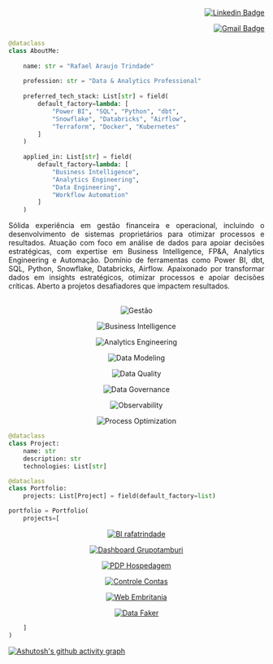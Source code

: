 <div align="right">

[![Linkedin Badge](https://img.shields.io/badge/-in/rafatrindade-2B5482?style=flat-square&logo=LinkedIn&logoColor=fffff&link=https://www.linkedin.com/in/rafatrindade/)](https://www.linkedin.com/in/rafatrindade/)

[![Gmail Badge](https://img.shields.io/badge/-rafatrindade.exe@gmail.com-2B5482?style=flat-square&logo=Gmail&logoColor=fff&link=mailto:rafatrindade.exe@gmail.com)](mailto:rafatrindade.exe@gmail.com)

</div>

```python
@dataclass
class AboutMe:
  
    name: str = "Rafael Araujo Trindade"
    
    profession: str = "Data & Analytics Professional"
    
    preferred_tech_stack: List[str] = field(
        default_factory=lambda: [
            "Power BI", "SQL", "Python", "dbt", 
            "Snowflake", "Databricks", "Airflow",
            "Terraform", "Docker", "Kubernetes"
        ]
    )
    
    applied_in: List[str] = field(
        default_factory=lambda: [
            "Business Intelligence",
            "Analytics Engineering",
            "Data Engineering",
            "Workflow Automation"
        ]
    )
```

<div align="justify">
Sólida experiência em gestão financeira e operacional, incluindo o desenvolvimento de sistemas proprietários para otimizar processos e resultados. Atuação com foco em análise de dados para apoiar decisões estratégicas, com expertise em Business Intelligence, FP&A, Analytics Engineering e Automação. Domínio de ferramentas como Power BI, dbt, SQL, Python, Snowflake, Databricks, Airflow. Apaixonado por transformar dados em insights estratégicos, otimizar processos e apoiar decisões críticas. Aberto a projetos desafiadores que impactem resultados.
</div>

</br>

<div align="center">

![Gestão](https://img.shields.io/badge/-Gestão-2B5482?style=flat-square)

![Business Intelligence](https://img.shields.io/badge/-Business%20Intelligence-2B5482?style=flat-square)

![Analytics Engineering](https://img.shields.io/badge/-Analytics%20Engineering-2B5482?style=flat-square)

![Data Modeling](https://img.shields.io/badge/-Data%20Modeling-2B5482?style=flat-square)

![Data Quality](https://img.shields.io/badge/-Data%20Quality-2B5482?style=flat-square)

![Data Governance](https://img.shields.io/badge/-Data%20Governance-2B5482?style=flat-square)

![Observability](https://img.shields.io/badge/-Observability-2B5482?style=flat-square)

![Process Optimization](https://img.shields.io/badge/-Process%20Optimization-2B5482?style=flat-square)

</div>

```python
@dataclass
class Project:
    name: str
    description: str
    technologies: List[str]

@dataclass
class Portfolio:
    projects: List[Project] = field(default_factory=list)

portfolio = Portfolio(
    projects=[
```

<div align="center">
  
[![BI rafatrindade](https://github-readme-stats.vercel.app/api/pin/?username=rafa-trindade&repo=bi-rafatrindade&theme=github_dark_dimmed&show_owner=false&description_lines_count=2&bg_color=151B23)](https://github.com/rafa-trindade/bi-rafatrindade)

[![Dashboard Grupotamburi](https://github-readme-stats.vercel.app/api/pin/?username=rafa-trindade&repo=b2b-grupotamburi&theme=github_dark_dimmed&show_owner=false&description_lines_count=2&bg_color=151B23)](https://github.com/rafa-trindade/b2b-grupotamburi)

[![PDP Hospedagem](https://github-readme-stats.vercel.app/api/pin/?username=rafa-trindade&repo=pdp-hospedagem&theme=github_dark_dimmed&show_owner=false&description_lines_count=2&bg_color=151B23)](https://github.com/rafa-trindade/pdp-hospedagem)

[![Controle Contas](https://github-readme-stats.vercel.app/api/pin/?username=rafa-trindade&repo=controle-contas&theme=github_dark_dimmed&show_owner=false&description_lines_count=2&bg_color=151B23)](https://github.com/rafa-trindade/controle-contas)

[![Web Embritania](https://github-readme-stats.vercel.app/api/pin/?username=rafa-trindade&repo=web-embritania&theme=github_dark_dimmed&show_owner=false&description_lines_count=2&bg_color=151B23)](https://github.com/rafa-trindade/web-embritania)

[![Data Faker](https://github-readme-stats.vercel.app/api/pin/?username=rafa-trindade&repo=datafaker-rafatrindade&theme=github_dark_dimmed&show_owner=false&description_lines_count=2&bg_color=151B23)](https://github.com/rafa-trindade/datafaker-rafatrindade)

<!--[![Rafa Trindade](https://github-readme-stats.vercel.app/api/pin/?username=rafa-trindade&repo=rafa-trindade&theme=github_dark_dimmed&show_owner=false&description_lines_count=2&bg_color=151B23)](https://github.com/rafa-trindade/rafa-trindade)-->


</div>

```python
    ]
)
```

[![Ashutosh's github activity graph](https://github-readme-activity-graph.vercel.app/graph?username=rafa-trindade&theme=react&hide_border=true&hide_title=false&radius=10&height=350&bg_color=151B23&line=2c5a95&point=2B5482)](https://github.com/ashutosh00710/github-readme-activity-graph)
